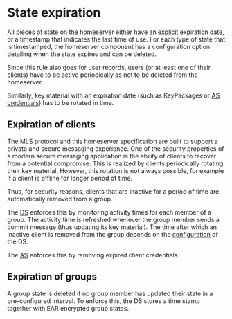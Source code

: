 # State expiration

All pieces of state on the homeserver either have an explicit expiration date, or a timestamp that indicates the last time of use. For each type of state that is timestamped, the homeserver component has a configuration option detailing when the state expires and can be deleted.

Since this rule also goes for user records, users (or at least one of their clients) have to be active periodically as not to be deleted from the homeserver.

Similarly, key material with an expiration date (such as KeyPackages or [AS credentials](../authentication_service/credentials.md#as-credentials)) has to be rotated in time.

## Expiration of clients

The MLS protocol and this homeserver specification are built to support a private and secure messaging experience. One of the security properties of a modern secure messaging application is the ability of clients to recover from a potential compromise. This is realized by clients periodically rotating their key material. However, this rotation is not always possible, for example if a client is offline for longer period of time.

Thus, for security reasons, clients that are inactive for a period of time are automatically removed from a group.

The [DS](../delivery_service.md) enforces this by monitoring activity times for each member of a group. The activity time is refreshed whenever the group member sends a commit message (thus updating its key material). The time after which an inactive client is removed from the group depends on the [configuration](../delivery_service.md#ds-configuration-options) of the DS.

The [AS](../authentication_service.md) enforces this by removing expired client credentials.

## Expiration of groups

A group state is deleted if no group member has updated their state in a pre-configured interval. To enforce this, the DS stores a time stamp together with EAR encrypted group states.
